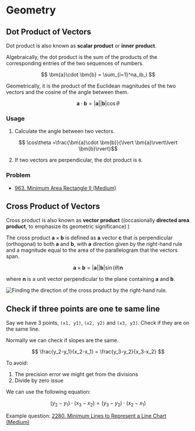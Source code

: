 # Geometry

## Dot Product of Vectors

Dot product is also known as **scalar product** or **inner product**.


Algebraically, the dot product is the sum of the products of the corresponding entries of the two sequences of numbers.

$$
\bm{a}\cdot \bm{b} = \sum_{i=1}^na_ib_i
$$

Geometrically, it is the product of the Euclidean magnitudes of the two vectors and the cosine of the angle between them.

$$
\bm{a}\cdot \bm{b}=\lvert \bm{a}\rvert\lvert \bm{b}\rvert\cos\theta
$$

### Usage

1. Calculate the angle between two vectors.

$$
\cos\theta
=\frac{\bm{a}\cdot \bm{b}}{\lvert \bm{a}\rvert\lvert \bm{b}\rvert}$$

2. If two vectors are perpendicular, the dot product is `0`.

### Problem

* [963. Minimum Area Rectangle II (Medium)](https://leetcode.com/problems/minimum-area-rectangle-ii/)

## Cross Product of Vectors

Cross product is also known as **vector product** ((occasionally **directed area product**, to emphasize its geometric significance) )

The cross product $\bm{a}\times\bm{b}$ is defined as $\bm{a}$ vector $\bm{c}$ that is perpendicular (orthogonal) to both $\bm{a}$ and $\bm{b}$, with $\bm{a}$ direction given by the right-hand rule and a magnitude equal to the area of the parallelogram that the vectors span.

$$
\bm{a}\times\bm{b}=\lvert\bm{a}\rvert\lvert\bm{b}\rvert\sin(\theta)\bm{n}
$$

where $\bm{n}$ is a unit vector perpendicular to the plane containing $\bm{a}$ and $\bm{b}$.

![Finding the direction of the cross product by the right-hand rule.](../.gitbook/assets/cross-product-right-hand-rule.png)

## Check if three points are one te same line

Say we have 3 points, `(x1, y1)`, `(x2, y2)` and `(x3, y3)`. Check if they are on the same line.

Normally we can check if slopes are the same.

$$
\frac{y_2-y_1}{x_2-x_1} = \frac{y_3-y_2}{x_3-x_2}
$$

To avoid:
1. The precision error we might get from the divisions
2. Divide by zero issue

We can use the following equation:

$$
(y_2-y_1)\cdot(x_3-x_2) = (y_3-y_2)\cdot(x_2-x_1)
$$

Example question: [2280. Minimum Lines to Represent a Line Chart (Medium)](https://leetcode.com/problems/minimum-lines-to-represent-a-line-chart)